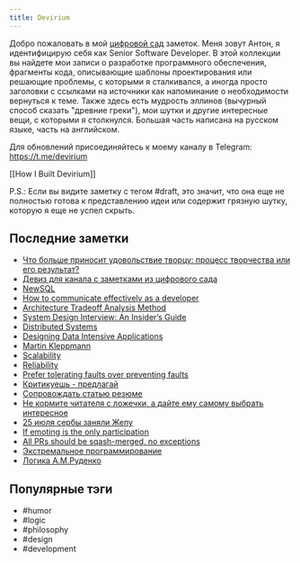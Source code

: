 ```yaml
---
title: Devirium
---
```


Добро пожаловать в мой [цифровой сад](https://maggieappleton.com/garden-history) заметок. Меня зовут Антон, я идентифицирую себя как Senior Software Developer. В этой коллекции вы найдете мои записи о разработке программного обеспечения, фрагменты кода, описывающие шаблоны проектирования или решающие проблемы, с которыми я сталкивался, а иногда просто заголовки с ссылками на источники как напоминание о необходимости вернуться к теме. Также здесь есть мудрость эллинов (вычурный способ сказать "древние греки"), мои шутки и другие интересные вещи, с которыми я столкнулся. Большая часть написана на русском языке, часть на английском.

Для обновлений присоединяйтесь к моему каналу в Telegram: https://t.me/devirium

[[How I Built Devirium]]

P.S.: Если вы видите заметку с тегом #draft, это значит, что она еще не полностью готова к представлению идеи или содержит грязную шутку, которую я еще не успел скрыть.

## Последние заметки
- [Что больше приносит удовольствие творцу: процесс творчества или его результат?](draft/Что-больше-приносит-удовольствие-творцу:-процесс-творчества-или-его-результат?.md)
- [Девиз для канала с заметками из цифрового сада](2024-07/Девиз-для-канала-с-заметками-из-цифрового-сада.md)
- [NewSQL](2024-07/NewSQL.md)
- [How to communicate effectively as a developer](2022/2022-11/How-to-communicate-effectively-as-a-developer.md)
- [Architecture Tradeoff Analysis Method](2024-07/Architecture-Tradeoff-Analysis-Method.md)
- [System Design Interview: An Insider’s Guide](2023/2023-11/System-Design-Interview:-An-Insider’s-Guide.md)
- [Distributed Systems](2024-07/Distributed-Systems.md)
- [Designing Data Intensive Applications](2022/2022-07/Designing-Data-Intensive-Applications.md)
- [Martin Kleppmann](2024-07/Martin-Kleppmann.md)
- [Scalability](2024-07/Scalability.md)
- [Reliability](2024-07/Reliability.md)
- [Prefer tolerating faults over preventing faults](2024-07/Prefer-tolerating-faults-over-preventing-faults.md)
- [Критикуешь - предлагай](2024-07/Критикуешь---предлагай.md)
- [Сопровождать статью резюме](2024-07/Сопровождать-статью-резюме.md)
- [Не кормите читателя с ложечки, а дайте ему самому выбрать интересное](2024-07/Не-кормите-читателя-с-ложечки,-а-дайте-ему-самому-выбрать-интересное.md)
- [25 июля сербы заняли Жепу](2024-07/25-июля-сербы-заняли-Жепу.md)
- [If emoting is the only participation](2024-07/If-emoting-is-the-only-participation.md)
- [All PRs should be sqash-merged, no exceptions](2022/2022-11/All-PRs-should-be-sqash-merged,-no-exceptions.md)
- [Экстремальное программирование](2022/2022-11/Экстремальное-программирование.md)
- [Логика А.М.Руденко](2022/2022-08/Логика-А.М.Руденко.md)


## Популярные тэги
- #humor
- #logic
- #philosophy
- #design
- #development
